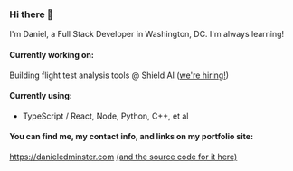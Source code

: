 ### Hi there 👋
I'm Daniel, a Full Stack Developer in Washington, DC. I'm always learning!


#### Currently working on:
Building flight test analysis tools @ Shield AI ([we're hiring!](https://jobs.lever.co/shieldai?lever-via=Yx7_cXmTJL&lever-social=job_site))

#### Currently using:
  - TypeScript / React, Node, Python, C++, et al

#### You can find me, my contact info, and links on my portfolio site:

https://danieledminster.com [(and the source code for it here)](https://github.com/daniel-edminster/portfolio)
<!--
**Daniel-Edminster/daniel-edminster** is a ✨ _special_ ✨ repository because its `README.md` (this file) appears on your GitHub profile.

Here are some ideas to get you started:

- 🔭 I’m currently working on ...
- 🌱 I’m currently learning ...
- 👯 I’m looking to collaborate on ...
- 🤔 I’m looking for help with ...
- 💬 Ask me about ...
- 📫 How to reach me: ...
- 😄 Pronouns: ...
- ⚡ Fun fact: ...
-->
